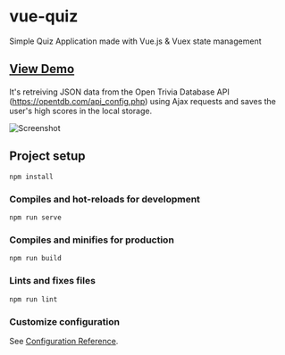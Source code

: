 # vue-quiz
Simple Quiz Application made with Vue.js & Vuex state management

## [View Demo](https://vue-quiz.onrender.com/)

####
It's retreiving JSON data from the Open Trivia Database API (https://opentdb.com/api_config.php) using Ajax requests
and saves the user's high scores in the local storage.



![Screenshot](https://user-images.githubusercontent.com/84223350/129475538-7c74c057-3325-4039-b966-bc8c6c2ea82b.jpg)



## Project setup
```
npm install
```

### Compiles and hot-reloads for development
```
npm run serve
```

### Compiles and minifies for production
```
npm run build
```

### Lints and fixes files
```
npm run lint
```

### Customize configuration
See [Configuration Reference](https://cli.vuejs.org/config/).
